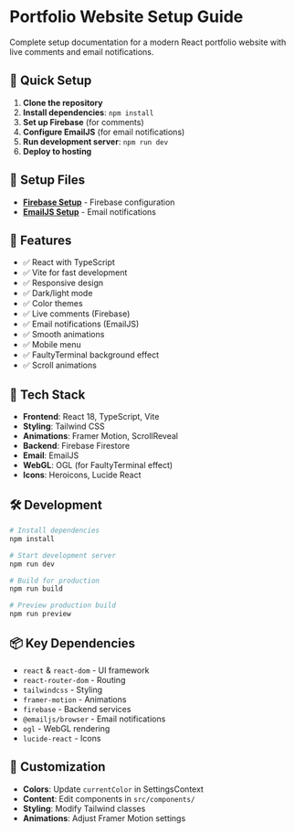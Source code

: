 # Portfolio Website Setup Guide

Complete setup documentation for a modern React portfolio website with live comments and email notifications.

## 🚀 Quick Setup

1. **Clone the repository**
2. **Install dependencies**: `npm install`
3. **Set up Firebase** (for comments)
4. **Configure EmailJS** (for email notifications)
5. **Run development server**: `npm run dev`
6. **Deploy to hosting**

## 📁 Setup Files

- **[Firebase Setup](./firebase-setup.md)** - Firebase configuration
- **[EmailJS Setup](./emailjs-setup.md)** - Email notifications

## 🎯 Features

- ✅ React with TypeScript
- ✅ Vite for fast development
- ✅ Responsive design
- ✅ Dark/light mode
- ✅ Color themes
- ✅ Live comments (Firebase)
- ✅ Email notifications (EmailJS)
- ✅ Smooth animations
- ✅ Mobile menu
- ✅ FaultyTerminal background effect
- ✅ Scroll animations

## 🔧 Tech Stack

- **Frontend**: React 18, TypeScript, Vite
- **Styling**: Tailwind CSS
- **Animations**: Framer Motion, ScrollReveal
- **Backend**: Firebase Firestore
- **Email**: EmailJS
- **WebGL**: OGL (for FaultyTerminal effect)
- **Icons**: Heroicons, Lucide React

## 🛠️ Development

```bash
# Install dependencies
npm install

# Start development server
npm run dev

# Build for production
npm run build

# Preview production build
npm run preview
```

## 📦 Key Dependencies

- `react` & `react-dom` - UI framework
- `react-router-dom` - Routing
- `tailwindcss` - Styling
- `framer-motion` - Animations
- `firebase` - Backend services
- `@emailjs/browser` - Email notifications
- `ogl` - WebGL rendering
- `lucide-react` - Icons

## 🎨 Customization

- **Colors**: Update `currentColor` in SettingsContext
- **Content**: Edit components in `src/components/`
- **Styling**: Modify Tailwind classes
- **Animations**: Adjust Framer Motion settings